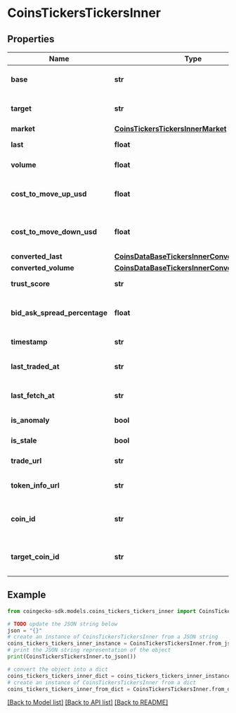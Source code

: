 # CoinsTickersTickersInner


## Properties

Name | Type | Description | Notes
------------ | ------------- | ------------- | -------------
**base** | **str** | coin ticker base currency | [optional] 
**target** | **str** | coin ticker target currency | [optional] 
**market** | [**CoinsTickersTickersInnerMarket**](CoinsTickersTickersInnerMarket.md) |  | [optional] 
**last** | **float** | coin ticker last price | [optional] 
**volume** | **float** | coin ticker volume | [optional] 
**cost_to_move_up_usd** | **float** | coin ticker cost to move up in usd | [optional] 
**cost_to_move_down_usd** | **float** | coin ticker cost to move down in usd | [optional] 
**converted_last** | [**CoinsDataBaseTickersInnerConvertedLast**](CoinsDataBaseTickersInnerConvertedLast.md) |  | [optional] 
**converted_volume** | [**CoinsDataBaseTickersInnerConvertedVolume**](CoinsDataBaseTickersInnerConvertedVolume.md) |  | [optional] 
**trust_score** | **str** | coin ticker trust score | [optional] 
**bid_ask_spread_percentage** | **float** | coin ticker bid ask spread percentage | [optional] 
**timestamp** | **str** | coin ticker timestamp | [optional] 
**last_traded_at** | **str** | coin ticker last traded timestamp | [optional] 
**last_fetch_at** | **str** | coin ticker last fetch timestamp | [optional] 
**is_anomaly** | **bool** | coin ticker anomaly | [optional] 
**is_stale** | **bool** | coin ticker stale | [optional] 
**trade_url** | **str** | coin ticker trade url | [optional] 
**token_info_url** | **str** | coin ticker token info url | [optional] 
**coin_id** | **str** | coin ticker base currency coin ID | [optional] 
**target_coin_id** | **str** | coin ticker target currency coin ID | [optional] 

## Example

```python
from coingecko-sdk.models.coins_tickers_tickers_inner import CoinsTickersTickersInner

# TODO update the JSON string below
json = "{}"
# create an instance of CoinsTickersTickersInner from a JSON string
coins_tickers_tickers_inner_instance = CoinsTickersTickersInner.from_json(json)
# print the JSON string representation of the object
print(CoinsTickersTickersInner.to_json())

# convert the object into a dict
coins_tickers_tickers_inner_dict = coins_tickers_tickers_inner_instance.to_dict()
# create an instance of CoinsTickersTickersInner from a dict
coins_tickers_tickers_inner_from_dict = CoinsTickersTickersInner.from_dict(coins_tickers_tickers_inner_dict)
```
[[Back to Model list]](../README.md#documentation-for-models) [[Back to API list]](../README.md#documentation-for-api-endpoints) [[Back to README]](../README.md)


